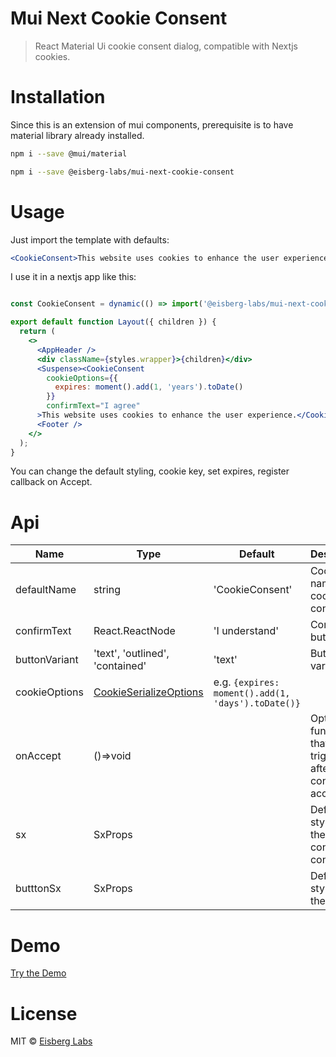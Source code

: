 # Mui Next Cookie Consent

> React Material Ui cookie consent dialog, compatible with Nextjs cookies.

# Installation

Since this is an extension of mui components, prerequisite is to have material library already installed.

```sh
npm i --save @mui/material
```

```bash
npm i --save @eisberg-labs/mui-next-cookie-consent
```

# Usage
Just import the template with defaults:
```jsx
<CookieConsent>This website uses cookies to enhance the user experience.</CookieConsent>
```
I use it in a nextjs app like this:  
```jsx

const CookieConsent = dynamic(() => import('@eisberg-labs/mui-next-cookie-consent'), {suspense: true});

export default function Layout({ children }) {
  return (
    <>
      <AppHeader />
      <div className={styles.wrapper}>{children}</div>
      <Suspense><CookieConsent
        cookieOptions={{
          expires: moment().add(1, 'years').toDate()
        }}
        confirmText="I agree"
      >This website uses cookies to enhance the user experience.</CookieConsent></Suspense>
      <Footer />
    </>
  );
}

```
You can change the default styling, cookie key, set expires, register callback on Accept.

# Api

| Name          | Type                            | Default                                            | Description                                   |
|---------------|---------------------------------|----------------------------------------------------|-----------------------------------------------|
| defaultName   | string                          | 'CookieConsent'                                    | Cookie key name for cookie consent            |
| confirmText   | React.ReactNode                 | 'I understand'                                     | Confirm button text                           |
| buttonVariant | 'text', 'outlined', 'contained' | 'text'                                             | Button variant                                |
| cookieOptions | [CookieSerializeOptions](https://github.com/DefinitelyTyped/DefinitelyTyped/blob/master/types/cookie/index.d.ts)      | e.g. `{expires: moment().add(1, 'days').toDate()}` |                                               |
| onAccept      | ()=>void                        |                                                    | Optional function that triggers after cookie consent accepted. |
| sx            | SxProps<Theme>                  |                                                    | Define styling of the cookie consent container                                              |
| butttonSx     | SxProps<Theme>                  |                                                    | Define styling of the button.                                              |

# Demo

[Try the Demo](https://www.amarjanica.com/projects/react-components)

# License

MIT © [Eisberg Labs](http://www.eisberg-labs.com)
